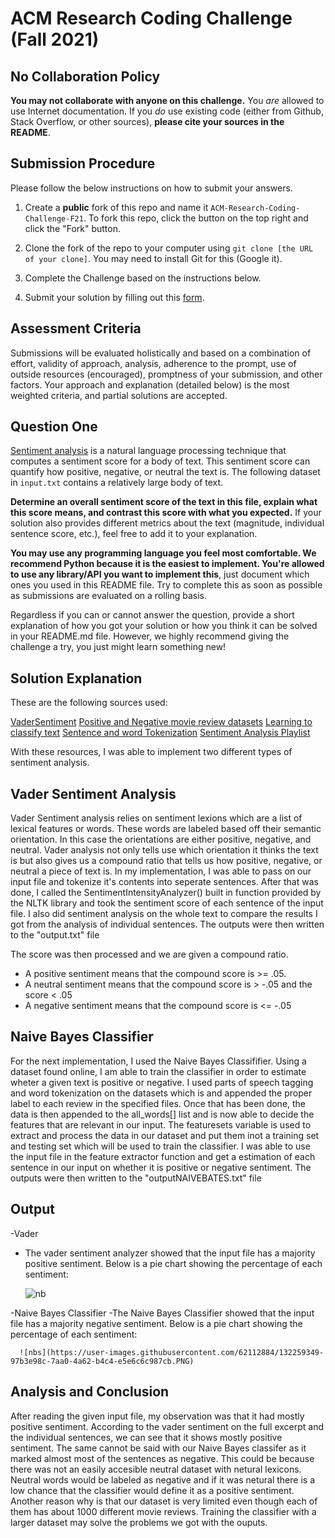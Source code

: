 # ACM Research Coding Challenge (Fall 2021)

## [](https://github.com/ACM-Research/Coding-Challenge-F21#no-collaboration-policy)No Collaboration Policy

**You may not collaborate with anyone on this challenge.**  You  _are_  allowed to use Internet documentation. If you  _do_  use existing code (either from Github, Stack Overflow, or other sources),  **please cite your sources in the README**.

## [](https://github.com/ACM-Research/Coding-Challenge-F21#submission-procedure)Submission Procedure

Please follow the below instructions on how to submit your answers.

1.  Create a  **public**  fork of this repo and name it  `ACM-Research-Coding-Challenge-F21`. To fork this repo, click the button on the top right and click the "Fork" button.

2.  Clone the fork of the repo to your computer using  `git clone [the URL of your clone]`. You may need to install Git for this (Google it).

3.  Complete the Challenge based on the instructions below.

4.  Submit your solution by filling out this [form](https://acmutd.typeform.com/to/zF1IcBGR).

## Assessment Criteria 

Submissions will be evaluated holistically and based on a combination of effort, validity of approach, analysis, adherence to the prompt, use of outside resources (encouraged), promptness of your submission, and other factors. Your approach and explanation (detailed below) is the most weighted criteria, and partial solutions are accepted. 

## [](https://github.com/ACM-Research/Coding-Challenge-S21#question-one)Question One

[Sentiment analysis](https://en.wikipedia.org/wiki/Sentiment_analysis) is a natural language processing technique that computes a sentiment score for a body of text. This sentiment score can quantify how positive, negative, or neutral the text is. The following dataset in  `input.txt`  contains a relatively large body of text.

**Determine an overall sentiment score of the text in this file, explain what this score means, and contrast this score with what you expected.**  If your solution also provides different metrics about the text (magnitude, individual sentence score, etc.), feel free to add it to your explanation.   

**You may use any programming language you feel most comfortable. We recommend Python because it is the easiest to implement. You're allowed to use any library/API you want to implement this**, just document which ones you used in this README file. Try to complete this as soon as possible as submissions are evaluated on a rolling basis.

Regardless if you can or cannot answer the question, provide a short explanation of how you got your solution or how you think it can be solved in your README.md file. However, we highly recommend giving the challenge a try, you just might learn something new!

## Solution Explanation

These are the following sources used:

[VaderSentiment](https://github.com/cjhutto/vaderSentiment#introduction)
[Positive and Negative movie review datasets](https://pythonprogramming.net/static/downloads/short_reviews/)
[Learning to classify text](https://www.nltk.org/book/ch06.html)
[Sentence and word Tokenization](https://stackoverflow.com/questions/37605710/tokenize-a-paragraph-into-sentence-and-then-into-words-in-nltk)
[Sentiment Analysis Playlist](https://www.youtube.com/watch?v=FLZvOKSCkxY&list=PLQVvvaa0QuDf2JswnfiGkliBInZnIC4HL&t=0s)

With these resources, I was able to implement two different types of sentiment analysis.

## Vader Sentiment Analysis

Vader Sentiment analysis relies on sentiment lexions which are a list of lexical features or words. These words are labeled based off their semantic orientation. In this case the orientations are either positive, negative, and neutral. Vader analysis not only tells use which orientation it thinks the text is but also gives us a compound ratio that tells us how positive, negative, or neutral a piece of text is. In my implementation, I was able to pass on our input file and tokenize it's contents into seperate sentences. After that was done, I called the SentimentIntensityAnalyzer() built in function provided by the NLTK library and took the sentiment score of each sentence of the input file. I also did sentiment analysis on the whole text to compare the results I got from the analysis of individual sentences. The outputs were then written to the "output.txt" file

The score was then processed and we are given a compound ratio. 
  - A positive sentiment means that the compound score is >= .05. 
  - A neutral sentiment means that the compound score is > -.05 and the score < .05
  - A negative sentiment means that the compound score is <= -.05

## Naive Bayes Classifier

 For the next implementation, I used the Naive Bayes Classififier. Using a dataset found online, I am able to train the classifier in order to estimate wheter a given text is positive or negative. I used parts of speech tagging and word tokenization on the datasets which is and appended the proper label to each review in the specified files. Once that has been done, the data is then appended to the all_words[] list and is now able to decide the features that are relevant in our input. The featuresets variable is used to extract and process the data in our dataset and put them inot a training set and testing set which will be used to train the classifier. I was able to use the input file in the feature extractor function and get a estimation of each sentence in our input on whether it is positive or negative sentiment. The outputs were then written to the "outputNAIVEBATES.txt" file
 
 ## Output
 
 -Vader
   - The vader sentiment analyzer showed that the input file has a majority positive sentiment. Below is a pie chart showing the percentage of each sentiment:
     
      ![nb](https://user-images.githubusercontent.com/62112884/132259296-0de1bfbb-ea85-479e-8d91-64a0283a4d7a.PNG)
     
 -Naive Bayes Classifier
   -The Naive Bayes Classifier showed that the input file has a majority negative sentiment. Below is a pie chart showing the percentage of each sentiment:

      ![nbs](https://user-images.githubusercontent.com/62112884/132259349-97b3e98c-7aa0-4a62-b4c4-e5e6c6c987cb.PNG)

## Analysis and Conclusion

After reading the given input file, my observation was that it had mostly positive sentiment. According to the vader sentiment on the full excerpt and the individual sentences, we can see that it shows mostly positive sentiment. The same cannot be said with our Naive Bayes classifer as it marked almost most of the sentences as negative. This could be because there was not an easily accesible neutral dataset with netural lexicons. Neutral words would be labeled as negative and if it was netural there is a low chance that the classifier would define it as a positive sentiment. Another reason why is that our dataset is very limited even though each of them has about 1000 different movie reviews. Training the classifier with a larger dataset may solve the problems we got with the ouputs.

